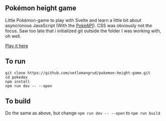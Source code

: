 ## Pokémon height game
Little Pokémon-game to play with Svelte and learn a little bit about asyncronous JavaScript (With the [PokéAPI](https://pokeapi.co/)). CSS was obviously not the focus.
Saw too late that i initialized git outside the folder I was working with, oh well.

[Play it here](https://vetlem.com/pokemon-height-game/)

## To run
```
git clone https://github.com/vetlemangrud/pokemon-height-game.git
cd pokedex
npm install
npm run dev -- --open
```

## To build
Do the same as above, but change `npm run dev -- --open` to `npm run build`